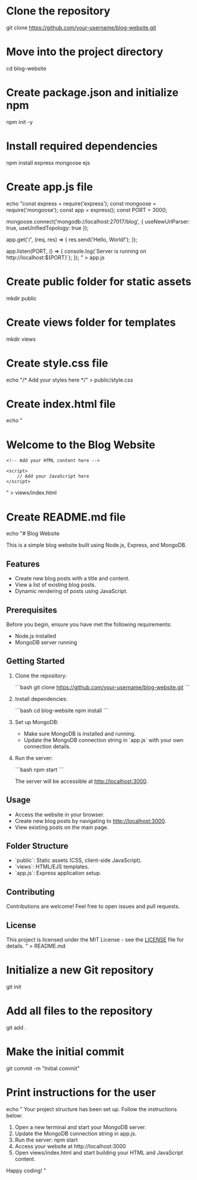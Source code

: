 # Clone the repository
git clone https://github.com/your-username/blog-website.git

# Move into the project directory
cd blog-website

# Create package.json and initialize npm
npm init -y

# Install required dependencies
npm install express mongoose ejs

# Create app.js file
echo "const express = require('express');
const mongoose = require('mongoose');
const app = express();
const PORT = 3000;

mongoose.connect('mongodb://localhost:27017/blog', { useNewUrlParser: true, useUnifiedTopology: true });

app.get('/', (req, res) => {
    res.send('Hello, World!');
});

app.listen(PORT, () => {
    console.log(\`Server is running on http://localhost:\${PORT}\`);
});
" > app.js

# Create public folder for static assets
mkdir public

# Create views folder for templates
mkdir views

# Create style.css file
echo "/* Add your styles here */" > public/style.css

# Create index.html file
echo "<!DOCTYPE html>
<html lang=\"en\">
<head>
    <meta charset=\"UTF-8\">
    <meta name=\"viewport\" content=\"width=device-width, initial-scale=1.0\">
    <link rel=\"stylesheet\" href=\"/style.css\">
    <title>Blog Website</title>
</head>
<body>
    <h1>Welcome to the Blog Website</h1>

    <!-- Add your HTML content here -->

    <script>
        // Add your JavaScript here
    </script>
</body>
</html>
" > views/index.html

# Create README.md file
echo "# Blog Website

This is a simple blog website built using Node.js, Express, and MongoDB.

## Features

- Create new blog posts with a title and content.
- View a list of existing blog posts.
- Dynamic rendering of posts using JavaScript.

## Prerequisites

Before you begin, ensure you have met the following requirements:

- Node.js installed
- MongoDB server running

## Getting Started

1. Clone the repository:

   \`\`\`bash
   git clone https://github.com/your-username/blog-website.git
   \`\`\`

2. Install dependencies:

   \`\`\`bash
   cd blog-website
   npm install
   \`\`\`

3. Set up MongoDB:

   - Make sure MongoDB is installed and running.
   - Update the MongoDB connection string in \`app.js\` with your own connection details.

4. Run the server:

   \`\`\`bash
   npm start
   \`\`\`

   The server will be accessible at [http://localhost:3000](http://localhost:3000).

## Usage

- Access the website in your browser.
- Create new blog posts by navigating to [http://localhost:3000](http://localhost:3000).
- View existing posts on the main page.

## Folder Structure

- \`public\`: Static assets (CSS, client-side JavaScript).
- \`views\`: HTML/EJS templates.
- \`app.js\`: Express application setup.

## Contributing

Contributions are welcome! Feel free to open issues and pull requests.

## License

This project is licensed under the MIT License - see the [LICENSE](LICENSE) file for details.
" > README.md

# Initialize a new Git repository
git init

# Add all files to the repository
git add .

# Make the initial commit
git commit -m "Initial commit"

# Print instructions for the user
echo "
Your project structure has been set up. Follow the instructions below:

1. Open a new terminal and start your MongoDB server.
2. Update the MongoDB connection string in app.js.
3. Run the server: npm start
4. Access your website at http://localhost:3000
5. Open views/index.html and start building your HTML and JavaScript content.

Happy coding!
"

